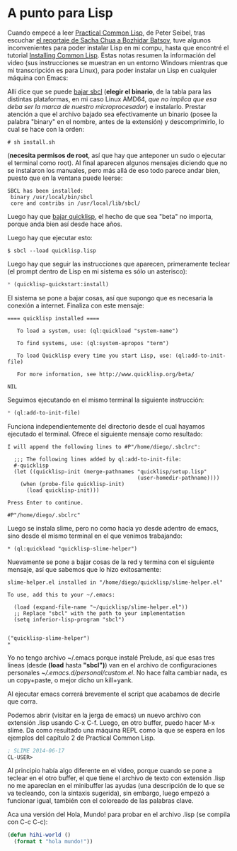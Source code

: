 # A punto para Lisp


Cuando empecé a leer [Practical Common Lisp](http://www.gigamonkeys.com/book/), de Peter Seibel, tras escuchar [el reportaje de Sacha Chua a Bozhidar Batsov](https://www.youtube.com/watch?v=-8DO0_pqLNA), tuve algunos inconvenientes para poder instalar Lisp en mi compu, hasta que encontré el tutorial [Installing Common Lisp](https://www.youtube.com/watch?v=VnWVu8VVDbI). Estas notas resumen la información del video (sus instrucciones se muestran en un entorno Windows mientras que mi transcripción es para Linux), para poder instalar un Lisp en cualquier máquina con Emacs:


Allí dice que se puede [bajar sbcl](http://www.sbcl.org/platform-table.html)
(**elegir el binario**, de la tabla para las distintas plataformas, en mi caso
Linux AMD64, *que no implica que esa deba ser la marca de nuestro
microprocesador*) e instalarlo. Prestar atención a que el archivo bajado sea
efectivamente un binario (posee la palabra \"binary\" en el nombre, antes de la
extensión) y descomprimirlo, lo cual se hace con la orden:

``` console
# sh install.sh
```

(**necesita permisos de root**, así que hay que anteponer un sudo o
ejecutar el terminal como root). Al final aparecen algunos mensajes
diciendo que no se instalaron los manuales, pero más allá de eso todo
parece andar bien, puesto que en la ventana puede leerse:

``` console
SBCL has been installed:
 binary /usr/local/bin/sbcl
 core and contribs in /usr/local/lib/sbcl/
```

Luego hay que [bajar quicklisp](http://www.quicklisp.org/beta/), el
hecho de que sea \"beta\" no importa, porque anda bien así desde hace
años.

Luego hay que ejecutar esto:

``` console
$ sbcl --load quicklisp.lisp
```

Luego hay que seguir las instrucciones que aparecen, primeramente
teclear (el prompt dentro de Lisp en mi sistema es sólo un asterisco):

``` cl
* (quicklisp-quickstart:install)
```

El sistema se pone a bajar cosas, así que supongo que es necesaria la
conexión a internet. Finaliza con este mensaje:

``` console
==== quicklisp installed ====

   To load a system, use: (ql:quickload "system-name")

   To find systems, use: (ql:system-apropos "term")

   To load Quicklisp every time you start Lisp, use: (ql:add-to-init-file)

   For more information, see http://www.quicklisp.org/beta/

NIL
```

Seguimos ejecutando en el mismo terminal la siguiente instrucción:

``` cl
* (ql:add-to-init-file)
```

Funciona independientemente del directorio desde el cual hayamos
ejecutado el terminal. Ofrece el siguiente mensaje como resultado:

``` console
I will append the following lines to #P"/home/diego/.sbclrc":

  ;;; The following lines added by ql:add-to-init-file:
  #-quicklisp
  (let ((quicklisp-init (merge-pathnames "quicklisp/setup.lisp"
                                         (user-homedir-pathname))))
    (when (probe-file quicklisp-init)
      (load quicklisp-init)))

Press Enter to continue.

#P"/home/diego/.sbclrc"
```

Luego se instala slime, pero no como hacía yo desde adentro de emacs,
sino desde el mismo terminal en el que venimos trabajando:

``` console
* (ql:quickload "quicklisp-slime-helper")
```

Nuevamente se pone a bajar cosas de la red y termina con el siguiente
mensaje, así que sabemos que lo hizo exitosamente:

``` console
slime-helper.el installed in "/home/diego/quicklisp/slime-helper.el"

To use, add this to your ~/.emacs:

  (load (expand-file-name "~/quicklisp/slime-helper.el"))
  ;; Replace "sbcl" with the path to your implementation
  (setq inferior-lisp-program "sbcl")


("quicklisp-slime-helper")
*
```

Yo no tengo archivo \~/.emacs porque instalé Prelude, así que esas tres
lineas (desde **(load** hasta **\"sbcl\")**) van en el archivo de
configuraciones personales *\~/.emacs.d/personal/custom.el*. No hace
falta cambiar nada, es un copy+paste, o mejor dicho un kill+yank.

Al ejecutar emacs correrá brevemente el script que acabamos de decirle
que corra.

Podemos abrir (visitar en la jerga de emacs) un nuevo archivo con
extensión .lisp usando C-x C-f. Luego, en otro buffer, puedo hacer M-x
slime. Da como resultado una máquina REPL como la que se espera en los
ejemplos del capítulo 2 de Practical Common Lisp.

``` cl
; SLIME 2014-06-17
CL-USER>
```

Al principio había algo diferente en el video, porque cuando se pone a
teclear en el otro buffer, el que tiene el archivo de texto con
extensión .lisp no me aparecían en el minibuffer las ayudas (una
descripción de lo que se va tecleando, con la sintaxis sugerida), sin
embargo, luego empezó a funcionar igual, también con el coloreado de las
palabras clave.

Aca una versión del Hola, Mundo! para probar en el archivo .lisp (se
compila con C-c C-c):

``` cl
(defun hihi-world ()
  (format t "hola mundo!"))
```

